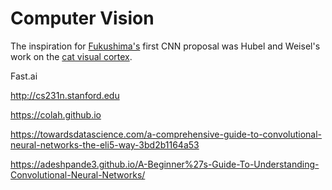 # Computer Vision

The inspiration for [Fukushima's](https://www.cs.princeton.edu/courses/archive/spr08/cos598B/Readings/Fukushima1980.pdf) first CNN proposal was Hubel and Weisel's work on the [cat visual cortex](https://www.ncbi.nlm.nih.gov/pmc/articles/PMC1359523/).

Fast.ai 

http://cs231n.stanford.edu

https://colah.github.io

https://towardsdatascience.com/a-comprehensive-guide-to-convolutional-neural-networks-the-eli5-way-3bd2b1164a53

https://adeshpande3.github.io/A-Beginner%27s-Guide-To-Understanding-Convolutional-Neural-Networks/

